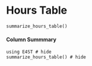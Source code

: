 # Hours Table
```@docs
summarize_hours_table()
```

#### Column Summmary
```@example
using E4ST # hide
summarize_hours_table() # hide
```